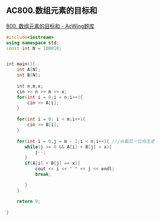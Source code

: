 ## AC800.数组元素的目标和

[800. 数组元素的目标和 - AcWing题库](https://www.acwing.com/problem/content/802/)

```c++
#include<iostream>
using namespace std;
const int N = 100010;


int main(){
    int A[N];
    int B[N];
    
    int n,m,x;
    cin >> n >> m >> x;
    for(int i = 0;i < n;i++){
        cin >> A[i];
    }
    
    for(int i = 0; i < m;i++){
        cin >> B[i];
    }
    
    for(int i = 0,j = m - 1;i < n;i++){ //j从最后一位向左走
       while(j >= 0 && A[i] + B[j] > x){
           j--;
       }
       if(A[i] + B[j] == x){
           cout << i << " " << j << endl;
           break;

       } 
    }
    
    return 0;
    
}
```

